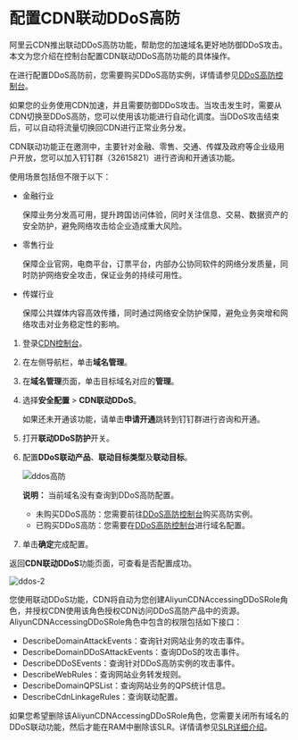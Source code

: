 # 配置CDN联动DDoS高防

阿里云CDN推出联动DDoS高防功能，帮助您的加速域名更好地防御DDoS攻击。本文为您介绍在控制台配置CDN联动DDoS高防功能的具体操作。

在进行配置DDoS高防前，您需要购买DDoS高防实例，详情请参见[DDoS高防控制台](https://yundun.console.aliyun.com/?p=ddosbgp#/ddosbasic/cn-hangzhou)。

如果您的业务使用CDN加速，并且需要防御DDoS攻击。当攻击发生时，需要从CDN切换至DDoS高防，您可以使用该功能进行自动化调度。当DDoS攻击结束后，可以自动将流量切换回CDN进行正常业务分发。

CDN联动功能正在邀测中，主要针对金融、零售、交通、传媒及政府等企业级用户开放，您可以加入钉钉群（32615821）进行咨询和开通该功能。

使用场景包括但不限于以下：

-   金融行业

    保障业务分发高可用，提升跨国访问体验，同时关注信息、交易、数据资产的安全防护，避免网络攻击给企业造成重大风险。

-   零售行业

    保障企业官网，电商平台，订票平台，内部办公协同软件的网络分发质量，同时防护网络安全攻击，保证业务的持续可用性。

-   传媒行业

    保障公共媒体内容高效传播，同时通过网络安全防护保障，避免业务突增和网络攻击对业务稳定性的影响。


1.  登录[CDN控制台](https://cdn.console.aliyun.com)。

2.  在左侧导航栏，单击**域名管理**。

3.  在**域名管理**页面，单击目标域名对应的**管理**。

4.  选择**安全配置** \> **CDN联动DDoS**。

    如果还未开通该功能，请单击**申请开通**跳转到钉钉群进行咨询和开通。

5.  打开**联动DDoS防护**开关。

6.  配置**DDoS联动产品**、**联动目标类型**及**联动目标**。

    ![ddos高防](https://static-aliyun-doc.oss-cn-hangzhou.aliyuncs.com/assets/img/zh-CN/1009068951/p113561.png)

    **说明：** 当前域名没有查询到DDoS高防配置。

    -   未购买DDoS高防：您需要前往[DDoS高防控制台](https://yundun.console.aliyun.com/?p=ddosbgp#/ddosbasic/cn-hangzhou)购买高防实例。
    -   已购买DDoS高防：您需要在[DDoS高防控制台](https://yundun.console.aliyun.com/?p=ddosbgp#/ddosbasic/cn-hangzhou)进行域名配置。
7.  单击**确定**完成配置。


返回**CDN联动DDoS**功能页面，可查看是否配置成功。

![ddos-2](https://static-aliyun-doc.oss-cn-hangzhou.aliyuncs.com/assets/img/zh-CN/1009068951/p113576.png)

您使用联动DDoS功能，CDN将自动为您创建AliyunCDNAccessingDDoSRole角色，并授权CDN使用该角色授权CDN访问DDoS高防产品中的资源。AliyunCDNAccessingDDoSRole角色中包含的权限包括如下接口：

-   DescribeDomainAttackEvents：查询针对网站业务的攻击事件。
-   DescribeDomainDDoSAttackEvents：查询DDoS的攻击事件。
-   DescribeDDoSEvents：查询针对DDoS高防实例的攻击事件。
-   DescribeWebRules：查询网站业务转发规则。
-   DescribeDomainQPSList：查询网站业务的QPS统计信息。
-   DescribeCdnLinkageRules：查询联动配置。

如果您希望删除该AliyunCDNAccessingDDoSRole角色，您需要关闭所有域名的DDoS联动功能，然后才能在RAM中删除该SLR。详情请参见[SLR详细介绍](/cn.zh-CN/角色管理/服务关联角色.md)。

